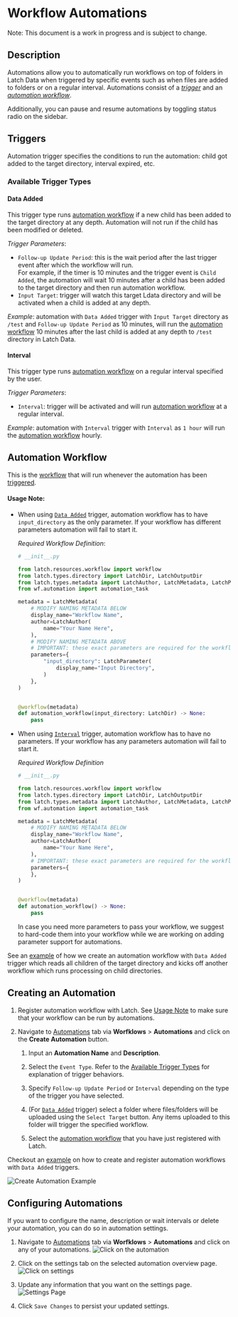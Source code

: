 # Workflow Automations

Note: This document is a work in progress and is subject to change.

## Description

Automations allow you to automatically run workflows on top of folders in Latch Data when triggered by specific events such as when files are added to folders or on a regular interval. Automations consist of a [*trigger*](#trigger) and an [*automation workflow*](#automation-workflow).

Additionally, you can pause and resume automations by toggling status radio on the sidebar.

## Triggers

Automation trigger specifies the conditions to run the automation: child got added to the target directory, interval expired, etc.

<!-- It allows you to specify a target directory to watch, the [_event_](#trigger-event-types) which kicks off a workflow, and a [_timer_](#trigger-timer). -->

### Available Trigger Types

#### Data Added

This trigger type runs [automation workflow](#automation-workflow) if a new child has been added to the target directory at any depth. Automation will not run if the child has been modified or deleted.

_Trigger Parameters_:

- `Follow-up Update Period`: this is the wait period after the last trigger event after which the workflow will run.\
For example, if the timer is 10 minutes and the trigger event is `Child Added`, the automation will wait 10 minutes after a child has been added to the target directory and then run automation workflow.
- `Input Target`: trigger will watch this target Ldata directory and will be activated when a child is added at any depth.

_Example_: automation with `Data Added` trigger with `Input Target` directory as `/test` and `Follow-up Update Period` as 10 minutes, will run the [automation workflow](#automation-workflow) 10 minutes after the last child is added at any depth to `/test` directory in Latch Data.

#### Interval
This trigger type runs [automation workflow](#automation-workflow) on a regular interval specified by the user.

_Trigger Parameters_:

- `Interval`: trigger will be activated and will run [automation workflow](#automation-workflow) at a regular interval.

_Example_: automation with `Interval` trigger with `Interval` as `1 hour` will run the [automation workflow](#automation-workflow) hourly.

## Automation Workflow

This is the [workflow](../basics/what_is_a_workflow.md) that will run whenever the automation has been [triggered](#trigger).

#### Usage Note:

- When using [`Data Added`](#data-added) trigger, automation workflow has to have `input_directory` as the only parameter. If your workflow has different parameters automation will fail to start it.

    _Required Workflow Definition_:
    ```python
    # __init__.py

    from latch.resources.workflow import workflow
    from latch.types.directory import LatchDir, LatchOutputDir
    from latch.types.metadata import LatchAuthor, LatchMetadata, LatchParameter
    from wf.automation import automation_task

    metadata = LatchMetadata(
        # MODIFY NAMING METADATA BELOW
        display_name="Workflow Name",
        author=LatchAuthor(
            name="Your Name Here",
        ),
        # MODIFY NAMING METADATA ABOVE
        # IMPORTANT: these exact parameters are required for the workflow to work with automations
        parameters={
            "input_directory": LatchParameter(
                display_name="Input Directory",
            )
        },
    )


    @workflow(metadata)
    def automation_workflow(input_directory: LatchDir) -> None:
        pass
    ```

- When using [`Interval`](#interval) trigger, automation workflow has to have no parameters. If your workflow has any parameters automation will fail to start it.

    _Required Workflow Definition_
    ```python
    # __init__.py

    from latch.resources.workflow import workflow
    from latch.types.directory import LatchDir, LatchOutputDir
    from latch.types.metadata import LatchAuthor, LatchMetadata, LatchParameter
    from wf.automation import automation_task

    metadata = LatchMetadata(
        # MODIFY NAMING METADATA BELOW
        display_name="Workflow Name",
        author=LatchAuthor(
            name="Your Name Here",
        ),
        # IMPORTANT: these exact parameters are required for the workflow to work with automations
        parameters={
        },
    )


    @workflow(metadata)
    def automation_workflow() -> None:
        pass
    ```

    In case you need more parameters to pass your workflow, we suggest to hard-code them into your workflow while we are working on adding parameter support for automations.

See an [example](example-data-addition.md) of how we create an automation workflow with `Data Added` trigger which reads all children of the target directory and kicks off another workflow which runs processing on child directories.

## Creating an Automation

1. Register automation workflow with Latch. See [Usage Note](#usage-note) to make sure that your workflow can be run by automations.

2. Navigate to [Automations](https://console.latch.bio/automations) tab via **Worfklows** > **Automations** and click on the **Create Automation** button.

    1. Input an **Automation Name** and **Description**.

    2. Select the `Event Type`. Refer to the [Available Trigger Types](#available-trigger-types) for explanation of trigger behaviors.

    3. Specify `Follow-up Update Period` or `Interval` depending on the type of the trigger you have selected.

    4. (For [`Data Added`](#data-added) trigger) select a folder where files/folders will be uploaded using the `Select Target` button. Any items uploaded to this folder will trigger the specified workflow.

    5. Select the [automation workflow](#automation-workflow) that you have just registered with Latch.

Checkout an [example](example-data-addition.md) on how to create and register automation workflows with `Data Added` triggers.

![Create Automation Example](../assets/automation/create-automation-example.png)

## Configuring Automations

If you want to configure the name, description or wait intervals or delete your automation, you can do so in automation settings.

1. Navigate to [Automations](https://console.latch.bio/automations) tab via **Worfklows** > **Automations** and click on any of your automations.
![Click on the automation](../assets/automation/select-automation.png)

2. Click on the settings tab on the selected automation overview page.
![Click on settings](../assets/automation/select-settings-for-automation.png)

3. Update any information that you want on the settings page.
![Settings Page](../assets/automation/automation-settings.png)

4. Click `Save Changes` to persist your updated settings.
